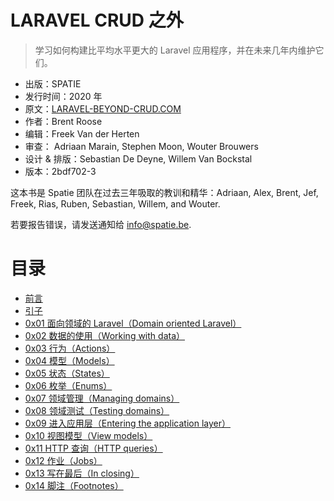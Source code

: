 LARAVEL CRUD 之外
===================

> 学习如何构建比平均水平更大的 Laravel 应用程序，并在未来几年内维护它们。

- 出版：SPATIE
- 发行时间：2020 年
- 原文：[LARAVEL-BEYOND-CRUD.COM](https://laravel-beyond-crud.com/)
- 作者：Brent Roose
- 编辑：Freek Van der Herten
- 审查： Adriaan Marain, Stephen Moon, Wouter Brouwers
- 设计 & 排版：Sebastian De Deyne, Willem Van Bockstal
- 版本：2bdf702-3

这本书是 Spatie 团队在过去三年吸取的教训和精华：Adriaan, Alex, Brent, Jef, Freek, Rias, Ruben, Sebastian, Willem, and Wouter.

若要报告错误，请发送通知给 info@spatie.be.

# 目录

- [前言]()
- [引子]()
- [0x01 面向领域的 Laravel（Domain oriented Laravel）]()
- [0x02 数据的使用（Working with data）]()
- [0x03 行为（Actions）]()
- [0x04 模型（Models）]()
- [0x05 状态（States）]()
- [0x06 枚举（Enums）]()
- [0x07 领域管理（Managing domains）]()
- [0x08 领域测试（Testing domains）]()
- [0x09 进入应用层（Entering the application layer）]()
- [0x10 视图模型（View models）]()
- [0x11 HTTP 查询（HTTP queries）]()
- [0x12 作业（Jobs）]()
- [0x13 写在最后（In closing）]()
- [0x14 脚注（Footnotes）]()
